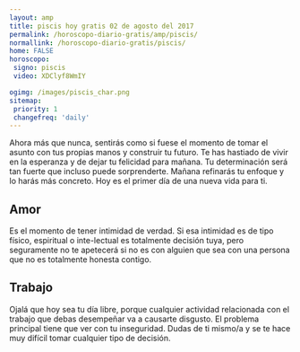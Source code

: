 ```yaml
---
layout: amp
title: piscis hoy gratis 02 de agosto del 2017 
permalink: /horoscopo-diario-gratis/amp/piscis/
normallink: /horoscopo-diario-gratis/piscis/
home: FALSE
horoscopo:
 signo: piscis
 video: XDClyf8WmIY

ogimg: /images/piscis_char.png
sitemap:
 priority: 1
 changefreq: 'daily'
---
```



Ahora más que nunca, sentirás como si fuese el momento de tomar el asunto con tus propias manos y construir tu futuro. Te has hastiado de vivir en la esperanza y de dejar tu felicidad para mañana. Tu determinación será tan fuerte que incluso puede sorprenderte. Mañana refinarás tu enfoque y lo harás más concreto. Hoy es el primer día de una nueva vida para ti.

## Amor

Es el momento de tener intimidad de verdad. Si esa intimidad es de tipo físico, espiritual o inte-lectual es totalmente decisión tuya,  pero seguramente no te apetecerá si no es con alguien que sea con una persona que no es totalmente honesta contigo.

## Trabajo

Ojalá que hoy sea tu día libre, porque cualquier actividad relacionada con el trabajo que debas desempeñar va a causarte disgusto. El problema principal tiene que ver con tu inseguridad. Dudas de ti mismo/a y se te hace muy difícil tomar cualquier tipo de decisión.